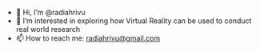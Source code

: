 - 👋 Hi, I’m @radiahrivu
- 👀 I’m interested in exploring how Virtual Reality can be used to conduct real world research
- 📫 How to reach me: radiahrivu@gmail.com

<!---
radiahrivu/radiahrivu is a ✨ special ✨ repository because its `README.md` (this file) appears on your GitHub profile.
You can click the Preview link to take a look at your changes.
--->
